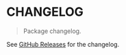# CHANGELOG

> Package changelog.

See [GitHub Releases](https://github.com/stdlib-js/stats-base-dists-gamma-variance/releases) for the changelog.
